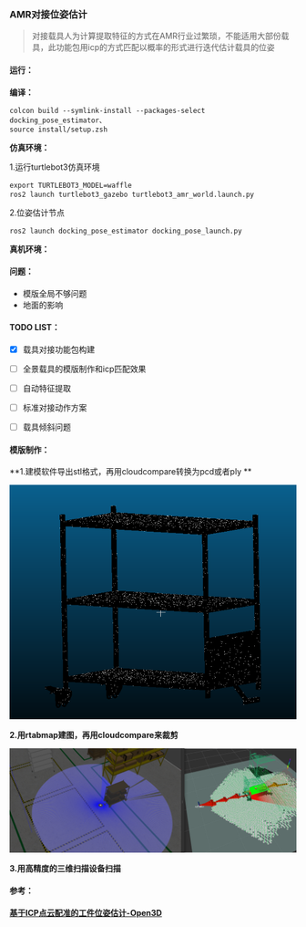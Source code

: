 ### AMR对接位姿估计

> 对接载具人为计算提取特征的方式在AMR行业过繁琐，不能适用大部份载具，此功能包用icp的方式匹配以概率的形式进行迭代估计载具的位姿



#### 运行：

**编译：**

```
colcon build --symlink-install --packages-select docking_pose_estimator、
source install/setup.zsh
```

**仿真环境：**

1.运行turtlebot3仿真环境

```
export TURTLEBOT3_MODEL=waffle
ros2 launch turtlebot3_gazebo turtlebot3_amr_world.launch.py
```

2.位姿估计节点

```
ros2 launch docking_pose_estimator docking_pose_launch.py
```

**真机环境：**





#### 问题：

- 模版全局不够问题
- 地面的影响



#### TODO LIST：

- [x] 载具对接功能包构建
- [ ] 全景载具的模版制作和icp匹配效果
- [ ] 自动特征提取
- [ ] 标准对接动作方案
- [ ] 载具倾斜问题



#### 模版制作：

**1.建模软件导出stl格式，再用cloudcompare转换为pcd或者ply **

![image-20250423161422258](README.assets/image-20250423161422258.png)

**2.用rtabmap建图，再用cloudcompare来裁剪**

![image-20250422150653270](README.assets/image-20250422150653270.png)

**3.用高精度的三维扫描设备扫描**





#### **参考：**

[**基于ICP点云配准的工件位姿估计-Open3D**](https://www.bilibili.com/video/BV1wr4y1S7UB/?spm_id_from=333.337.search-card.all.click&vd_source=7f98e46af73470a39ad6b1a64611b176)
